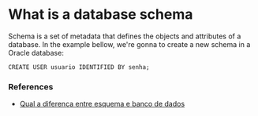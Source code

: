 # What is a database schema

Schema is a set of metadata that defines the objects and attributes of a database.
In the example bellow, we're gonna to create a new schema in a Oracle database:
```
CREATE USER usuario IDENTIFIED BY senha;
```


### References
- [Qual a diferença entre esquema e banco de dados](http://www.bosontreinamentos.com.br/bancos-de-dados/qual-a-diferenca-entre-esquema-e-banco-de-dados/)
